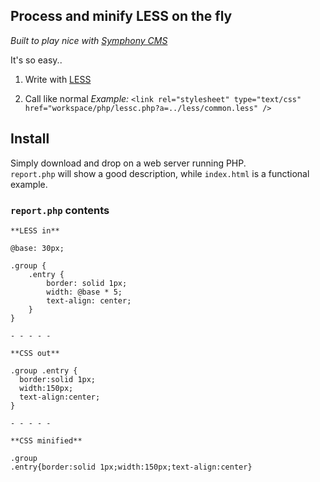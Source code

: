 ## Process and minify LESS on the fly

*Built to play nice with [Symphony CMS](http://symphony-cms.com/)*

It's so easy..

1. Write with [LESS](http://lesscss.org/)

2. Call like normal  *Example:* `<link rel="stylesheet" type="text/css" href="workspace/php/lessc.php?a=../less/common.less" />`

## Install

Simply download and drop on a web server running PHP.  
`report.php` will show a good description, while `index.html` is a functional example.

### `report.php` contents

	**LESS in**

	@base: 30px;

	.group {
	    .entry {
	        border: solid 1px;        
	        width: @base * 5;
	        text-align: center;
	    }
	}

	- - - - -

	**CSS out**

	.group .entry {
	  border:solid 1px;
	  width:150px;
	  text-align:center;
	}

	- - - - -

	**CSS minified**

	.group
	.entry{border:solid 1px;width:150px;text-align:center}